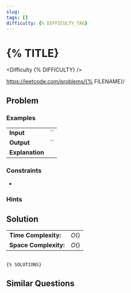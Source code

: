```yaml
---
slug: .
tags: []
difficulty: {% DIFFICULTY_TAG}
---
```


# {% TITLE}

<Difficulty {% DIFFICULTY} />

https://leetcode.com/problems/{% FILENAME}/

## Problem



### Examples

<Example>

| | |
:--|:--
**Input**       | ``
**Output**      | ``
**Explanation** | 

</Example>

### Constraints

- 

### Hints

<Hint>



</Hint>

## Solution



<VAlign>

| | |
:--|:--
**Time Complexity:**    |   $O()$
**Space Complexity:**   |   $O()$

</VAlign>

```md codetabs

{% SOLUTIONS}

```

## Similar Questions

<Similar title="" m />
